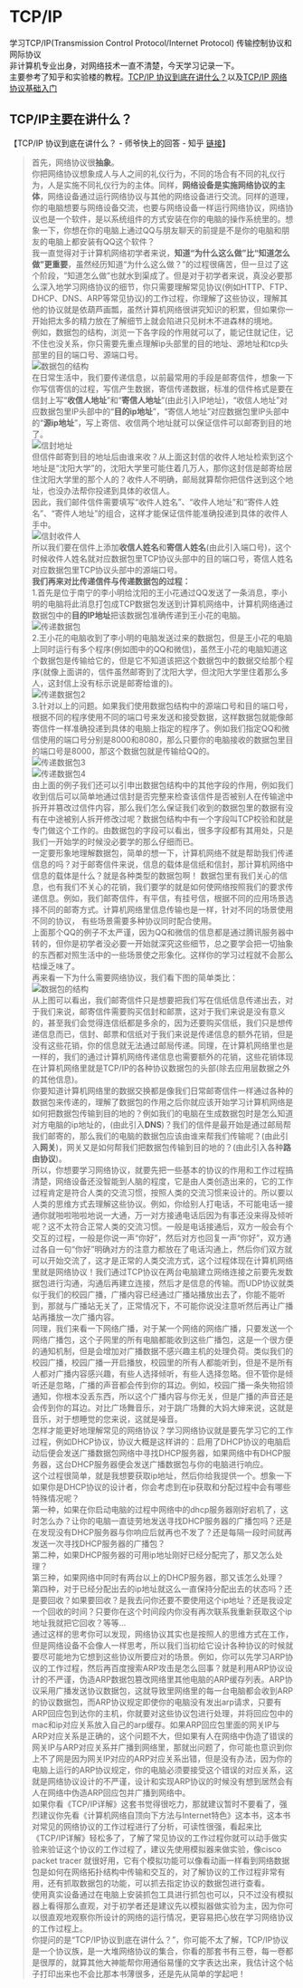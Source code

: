 # TCP/IP
学习TCP/IP(Transmission Control Protocol/Internet Protocol) 传输控制协议和网际协议   
非计算机专业出身，对网络技术一直不清楚，今天学习记录一下。   
主要参考了知乎和实验楼的教程。[TCP/IP 协议到底在讲什么？](https://www.zhihu.com/question/51074319/answer/124733136)以及[TCP/IP 网络协议基础入门](https://www.shiyanlou.com/courses/98)

## TCP/IP主要在讲什么？
【TCP/IP 协议到底在讲什么？ - 师爷快上的回答 - 知乎
[链接](https://www.zhihu.com/question/51074319/answer/124733136)】
 >首先，网络协议很**抽象**。    
 >你把网络协议想象成人与人之间的礼仪行为，不同的场合有不同的礼仪行为，人是实施不同礼仪行为的主体。同样，**网络设备是实施网络协议的主体**，网络设备通过运行网络协议与其他的网络设备进行交流。同样的道理，你的电脑想要与网络设备交流，也要与网络设备一样运行网络协议，网络协议也是一个软件，是以系统组件的方式安装在你的电脑的操作系统里的。想象一下，你想在你的电脑上通过QQ与朋友聊天的前提是不是你的电脑和朋友的电脑上都安装有QQ这个软件？   
 >我一直觉得对于计算机网络初学者来说，**知道“为什么这么做”比“知道怎么做”更重要**，虽然经历知道“为什么这么做？”的过程很痛苦，但一旦过了这个阶段，“知道怎么做”也就水到渠成了。但是对于初学者来说，真没必要那么深入地学习网络协议的细节，你只需要理解常见协议(例如HTTP、FTP、DHCP、DNS、ARP等常见协议)的工作过程，你理解了这些协议，理解其他的协议就是依葫芦画瓢，虽然计算机网络很讲究知识的积累，但如果你一开始把太多的精力放在了解细节上就会陷进只见树木不进森林的境地。   
 >例如，数据包的结构，浏览一下各字段的作用就可以了，能记住就记住，记不住也没关系，你只需要先重点理解ip头部里的目的地址、源地址和tcp头部里的目的端口号、源端口号。   
 >![数据包的结构](https://github.com/eecn/TCP-IP/blob/master/img/Packet.jpg)   
>在日常生活中，我们要传递信息，以前最常用的手段是邮寄信件，想象一下你写信寄信的过程，写信产生数据，寄信传递数据，标准的信件格式是要在信封上写“**收信人地址**”和“**寄信人地址**”(由此引入IP地址)，“收信人地址”对应数据包里IP头部中的“**目的ip地址**”，“寄信人地址”对应数据包里IP头部中的“**源ip地址**”，写上寄信、收信两个地址就可以保证信件可以邮寄到目的地了。   
>![信封地址](https://github.com/eecn/TCP-IP/blob/master/img/address.jpg)   
>但信件邮寄到目的地址后由谁来收？从上面这封信的收件人地址检索到这个地址是“沈阳大学”的，沈阳大学里可能住着几万人，那你这封信是邮寄给居住沈阳大学里的那个人的？收件人不明确，邮局就算帮你把信件送到这个地址，也没办法帮你投递到具体的收信人。   
>因此，我们邮件信件需要填写“收件人姓名”、“收件人地址”和“寄件人姓名”、“寄件人地址”的组合，这样才能保证信件能准确投递到具体的收件人手中。   
>![信封收件人](https://github.com/eecn/TCP-IP/blob/master/img/address1.jpg)   
>所以我们要在信件上添加**收信人姓名**和**寄信人姓名**(由此引入端口号)，这个时候收件人姓名就对应数据包里TCP协议头部中的目的端口号，寄信人姓名对应数据包里TCP协议头部中的源端口号。    
>**我们再来对比传递信件与传递数据包的过程：**   
>1.首先是位于南宁的李小明给沈阳的王小花通过QQ发送了一条消息，李小明的电脑将此消息打包成TCP数据包发送到计算机网络中，计算机网络通过数据包中的**目的IP地址**把该数据包准确传递到王小花的电脑。    
>![传递数据包](https://github.com/eecn/TCP-IP/blob/master/img/Packet1.jpg)    
>2.王小花的电脑收到了李小明的电脑发送过来的数据包，但是王小花的电脑上同时运行有多个程序(例如图中的QQ和微信)，虽然王小花的电脑知道这个数据包是传输给它的，但是它不知道该把这个数据包中的数据交给那个程序(就像上面讲的，信件虽然邮寄到了沈阳大学，但沈阳大学里住着那么多人，这封信上没有标示说是邮寄给谁的)。   
![传递数据包2](https://github.com/eecn/TCP-IP/blob/master/img/Packet2.jpg)    
>3.针对以上的问题。如果我们使用数据包结构中的源端口号和目的端口号，根据不同的程序使用不同的端口号来发送和接受数据，这样数据包就能像邮寄信件一样准确投递到具体的电脑上指定的程序了。例如我们指定QQ和微信使用的端口号分别是8000和8080，那么只要你的电脑接收的数据包里目的端口号是8000，那这个数据包就是传输给QQ的。   
![传递数据包3](https://github.com/eecn/TCP-IP/blob/master/img/Packet3.jpg)   
![传递数据包4](https://github.com/eecn/TCP-IP/blob/master/img/Packet4.jpg)    
>由上面的例子我们还可以引申出数据包结构中的其他字段的作用，例如我们收到信后可以简单地通过信封是否完整来检查该信件是否被别人在传输途中拆开并篡改过信件内容，那么我们怎么保证我们收到的数据包里的数据有没有在中途被别人拆开修改过呢？数据包结构中有一个字段叫TCP校验和就是专门做这个工作的。由数据包的字段可以看出，很多字段都有其用处，只是我们一开始学的时候没必要学的那么仔细而已。   
>一定要形象地理解数据包，简单的想一下，计算机网络不就是帮助我们传递信息的吗？对于邮寄信件来说，信息的载体是信纸和信封，那计算机网络中信息的载体是什么？就是各种类型的数据包啊！ 数据包里有我们关心的信息，也有我们不关心的花销，我们要学的就是如何使网络按照我们的要求传递信息。例如，我们邮寄信件，有平信，有挂号信，根据不同的应用场景选择不同的邮寄方式。计算机网络里信息传输也是一样，针对不同的场景使用不同的协议， 有些场景需要多种协议同时配合使用。   
>上面那个QQ的例子不太严谨，因为QQ和微信的信息都是通过腾讯服务器中转的，但你是初学者没必要一开始就深究这些细节，总之要学会把一切抽象的东西都对照生活中的一些场景使之形象化。这样你的学习过程就不会那么枯燥乏味了。   
>再来看一下为什么需要网络协议，我们看下图的简单类比：    
![数据包的结构](https://github.com/eecn/TCP-IP/blob/master/img/Packet5.jpg)   
>从上图可以看出，我们邮寄信件只是想要把我们写在信纸信息传递出去，对于我们来说，邮寄信件需要购买信封和邮票，这对于我们来说是没有意义的，甚至我们会觉得连信纸都是多余的，因为还要购买信纸，我们只是想传递信息而已，信封、邮票和信纸对于我们来说是传递信息的额外花销，但是没有这些花销，你的信息就无法通过邮局传递。同理，在计算机网络里也是一样的，我们的通过计算机网络传递信息也需要额外的花销，这些花销体现在计算机网络里就是TCP/IP的各种协议数据包的头部(除去应用层数据之外的其他信息)。   
>你要知道计算机网络里的数据交换都是像我们日常邮寄信件一样通过各种的数据包来传递的，理解了数据包的作用之后你就应该开始学习计算机网络是如何把数据包传输到目的地的？例如我们的电脑在生成数据包时是怎么知道对方电脑的ip地址的，(由此引入**DNS**)？我们的信件是最开始是通过邮局帮我们邮寄的，那么我们的电脑的数据包应该由谁来帮我们传输呢？(由此引入**网关**)，网关又是如何帮我们把数据包传输到目的地的？(由此引入各种**路由协议**)。   
>所以，你想要学习网络协议，就要先把一些基本的协议的作用和工作过程搞清楚，网络设备还没智能到人脑的程度，它是由人类创造出来的，它的工作过程肯定是符合人类的交流习惯，按照人类的交流习惯来设计的。所以要以人类的思维方式去理解这些协议。例如，你给别人打电话，不可能电话一接通你就啪啦啪啦地说一大通，万一对方接通电话后因为有事还没来得及倾听呢？这不太符合正常人类的交流习惯。一般是电话接通后，双方一般会有个交互的过程，一般是你说一声“你好”，然后对方也回复一声“你好”，双方通过各自一句“你好”明确对方的注意力都放在了电话沟通上，然后你们双方就可以开始交流了，这才是正常的人类交流方式，这个过程体现在计算机网络里就是网络协议！我们通过TCP协议在两台电脑建立网络连接之前要先发数据包进行沟通，沟通后再建立连接，然后才是信息的传输。而UDP协议就类似于我们的校园广播，广播内容已经通过广播站播放出去了，你能不能听到，那就与广播站无关了，正常情况下，不可能你说没注意听然后再让广播站再播放一次广播内容。   
>同理，我们来看一下网络广播，对于某一个网络的网络广播，只要发送一个网络广播包，这个子网里的所有电脑都能收到这些广播包，这是一个很方便的通知机制，但是会增加对广播数据不感兴趣主机的处理负荷。类似我们的校园广播，校园广播一开启播放，校园里的所有人都能听到，但是不是所有人都对广播内容感兴趣，有些人选择倾听，有些人选择忽略。但不管你是倾听还是忽略，广播的声音都会传到你的耳边。例如，校园广播一条失物招领通知，你根本没丢东西，所以这个广播内容与你无关，但是广播的声音还是会传到你的耳边。对比广场舞音乐，对于跳广场舞的大妈大婶来说，这就是音乐，对于想睡觉的您来说，这就是噪音。   
>怎样才能更好地理解常见的网络协议？学习网络协议就是要先学习它的工作过程，例如DHCP协议，协议大概是这样讲的：启用了DHCP协议的电脑启动后便会发送广播数据包网络中寻找DHCP服务器，如果网络中有DHCP服务器，这台DHCP服务器便会发送广播数据包与你的电脑进行响应。   
>这个过程很简单，就是我想要获取ip地址，然后你给我提供一个。想象一下如果你是DHCP协议的设计者，你会考虑到在ip获取和分配过程中会有哪些特殊情况呢？    
>第一种，如果在你启动电脑的过程中网络中的dhcp服务器刚好宕机了，这时怎么办？让你的电脑一直徒劳地发送寻找DHCP服务器的广播包吗？还是在发现没有DHCP服务器与你响应后就再也不发了？还是每隔一段时间就再发送一次寻找DHCP服务器的广播包？   
>第二种，如果DHCP服务器的可用ip地址刚好已经分配完了，那又怎么处理？   
>第三种，如果网络中同时有两台以上的DHCP服务器，那又该怎么处理？   
>第四种，对于已经分配出去的ip地址就这么一直保持分配出去的状态吗？还是要回收？如果要回收？是我去问你还要不要使用这个ip地址？还是我设定一个回收的时间？只要你在这个时间段内你没有再次联系我重新获取这个ip地址我就把它回收？等等...   
>通过这样的思考你可以发现，网络协议其实也是按照人的思维方式在工作，但是网络设备不会像人一样思考，所以我们当初给它设计各种协议的时候就要尽可能地为它想到这些协议所要应对的场景。例如，你可以先学习ARP协议的工作过程，然后再百度搜索ARP攻击是怎么回事？就是利用ARP协议设计的不严谨，伪造ARP数据包篡改网络里其他电脑的ARP缓存列表。ARP协议采用广播发送协议数据包，这就导致里网络里的每一台电脑都会收到ARP的协议数据包，而ARP协议规定即使你的电脑没有发出arp请求，只要有ARP回应包到达你的主机，你就要对这些协议包进行处理，并将回应包中的mac和ip对应关系放入自己的arp缓存。如果ARP回应包里面的网关IP与ARP对应关系是正确的，这个问题不大，但如果有人在网络中伪造了错误的网关IP与ARP对应关系并广播到网络里，那就出问题了，你可能也意识到你上不了网是因为网关IP对应的ARP对应关系出错，但是没有办法，因为你的电脑上运行的ARP协议规定，你的电脑必须要接受这个错误的对应关系，这就是网络协议设计的不严谨，设计和实现ARP协议的时候没有想到居然会有人在网络中伪造ARP回应包并广播到网络中。   
>如果你看《TCP/IP详解》这套书觉得很吃力，那就建议暂时不要看了，强烈建议你先看《计算机网络自顶向下方法与Internet特色》这本书，这本书对常见的网络协议的工作过程进行了分析，可读性很强，看起来比《TCP/IP详解》轻松多了，了解了常见协议的工作过程你就可以动手做实验来验证这个协议的工作过程了，建议先使用模拟器来做实验，像cisco packet tracer 就很好用，它有个模拟功能可以像看动画一样看到网络数据包是如何在网络拓扑结构中传输和交互的，对了解协议的工作过程非常有用，还有抓取数据包的功能，可以抓去指定协议的数据包进行查看。   
>使用真实设备通过在电脑上安装抓包工具进行抓包也可以，只不过没有模拟器上看得那么直观，对于初学者还是建议先以模拟器做实验为主，因为你可以很直观地观察你所设计的网络的运行情况，更容易把心放在学习网络协议的工作过程上。   
>你提问的是“TCP/IP协议到底在讲什么？”，你可能不太了解，TCP/IP协议是一个协议族，是一大堆网络协议的集合，你看的那套书有三卷，每一卷都是很厚的，就算其他大神能帮你用通俗易懂的文字表达出来，我估计这个帖子打印出来也不会比那本书薄很多，还是先从简单的学起吧！